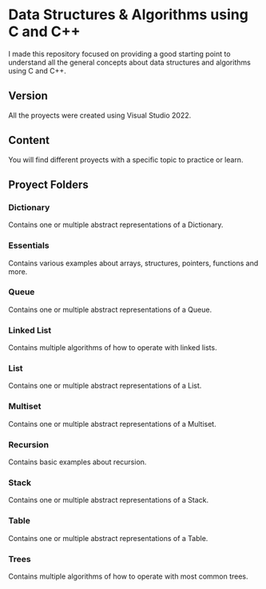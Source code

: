 # Data Structures & Algorithms using C and C++

I made this repository focused on providing a good starting point to understand all 
the general concepts about data structures and algorithms using C and C++.

## Version
All the proyects were created using Visual Studio 2022.

## Content
You will find different proyects with a specific topic to practice or learn.

## Proyect Folders

### Dictionary
Contains one or multiple abstract representations of a Dictionary.

### Essentials
Contains various examples about arrays, structures, pointers, functions and more.

### Queue
Contains one or multiple abstract representations of a Queue.

### Linked List
Contains multiple algorithms of how to operate with linked lists.

### List
Contains one or multiple abstract representations of a List.

### Multiset
Contains one or multiple abstract representations of a Multiset.

### Recursion
Contains basic examples about recursion.

### Stack
Contains one or multiple abstract representations of a Stack.

### Table
Contains one or multiple abstract representations of a Table.

### Trees
Contains multiple algorithms of how to operate with most common trees.